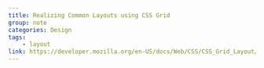 ```yaml
---
title: Realizing Common Layouts using CSS Grid
group: note
categories: Design
tags:
    - layout
link: https://developer.mozilla.org/en-US/docs/Web/CSS/CSS_Grid_Layout/Realizing_common_layouts_using_CSS_Grid_Layout
---
```

